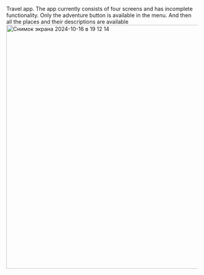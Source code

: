 Travel app.
The app currently consists of four screens and has incomplete functionality.
Only the adventure button is available in the menu. 
And then all the places and their descriptions are available 
<img width="641" alt="Снимок экрана 2024-10-16 в 19 12 14" src="https://github.com/user-attachments/assets/22725e5b-40d9-43f6-a3ab-45b34b3ea40d">


